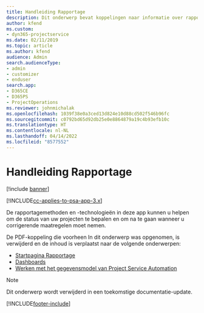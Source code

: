 ```yaml
---
title: Handleiding Rapportage
description: Dit onderwerp bevat koppelingen naar informatie over rapportage.
author: kfend
ms.custom:
- dyn365-projectservice
ms.date: 02/11/2019
ms.topic: article
ms.author: kfend
audience: Admin
search.audienceType:
- admin
- customizer
- enduser
search.app:
- D365CE
- D365PS
- ProjectOperations
ms.reviewer: johnmichalak
ms.openlocfilehash: 1039f38e0a3ced13d824e10d88cd502f546b96fc
ms.sourcegitcommit: c0792bd65d92db25e0e8864879a19c4b93efb10c
ms.translationtype: HT
ms.contentlocale: nl-NL
ms.lasthandoff: 04/14/2022
ms.locfileid: "8577552"
---
```

# <a name="reporting-guide"></a>Handleiding Rapportage

[!include [banner](../../includes/psa-now-project-operations.md)]

[!INCLUDE[cc-applies-to-psa-app-3.x](../../includes/cc-applies-to-psa-app-3x.md)]

De rapportagemethoden en -technologieën in deze app kunnen u helpen om de status van uw projecten te bepalen en om na te gaan wanneer u corrigerende maatregelen moet nemen. 

De PDF-koppeling die voorheen In dit onderwerp was opgenomen, is verwijderd en de inhoud is verplaatst naar de volgende onderwerpen:

- [Startpagina Rapportage](../reports-reporting-dynamics-365-project-service.md)
- [Dashboards](../reports-dashboards.md)
- [Werken met het gegevensmodel van Project Service Automation](../reports-working-project-service-data-model.md)

> [!NOTE]
> Dit onderwerp wordt verwijderd in een toekomstige documentatie-update. 


[!INCLUDE[footer-include](../../includes/footer-banner.md)]

